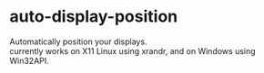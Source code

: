 # auto-display-position
Automatically position your displays.  
currently works on X11 Linux using xrandr, and on Windows using Win32API.
